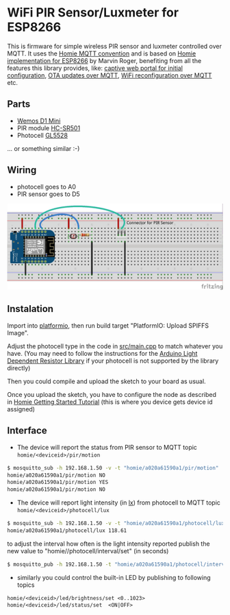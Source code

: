
WiFi PIR Sensor/Luxmeter for ESP8266
====================================

This is firmware for simple wireless PIR sensor and luxmeter controlled over MQTT.
It uses the [Homie MQTT convention](https://github.com/marvinroger/homie)
and is based on [Homie implementation for ESP8266](https://github.com/marvinroger/homie-esp8266) by Marvin Roger,
benefiting from all the features this library provides, like:
[captive web portal for initial configuration](https://https://homie-esp8266.readme.io/docs/ui-bundle),
[OTA updates over MQTT](https://homie-esp8266.readme.io/docs/ota-configuration-updates#section-ota-updates),
[WiFi reconfiguration over MQTT ](https://homie-esp8266.readme.io/docs/ota-configuration-updates#section-configuration-updates)
etc.

Parts
-----

- [Wemos D1 Mini](https://www.aliexpress.com/wholesale?catId=0&initiative_id=AS_20170313030458&SearchText=wemos+d1+mini)
- PIR module [HC-SR501](https://www.aliexpress.com/wholesale?catId=0&initiative_id=SB_20170313030335&SearchText=HC-SR501)
- Photocell [GL5528](https://www.aliexpress.com/wholesale?catId=0&initiative_id=SB_20170313030456&SearchText=GL5528)

... or something similar :-)

Wiring
------

- photocell goes to A0
- PIR sensor goes to D5

![wiring](doc/pir_sensor_bb.jpg)


Instalation
-----------

Import into [platformio](http://platformio.org/), then run build target "PlatformIO: Upload SPIFFS Image".

Adjust the photocell type in the code in [src/main.cpp](src/main.cpp#L5)
to match whatever you have.
(You may need to follow the instructions for the [Arduino Light Dependent Resistor Library](https://github.com/QuentinCG/Arduino-Light-Dependent-Resistor-Library/)
if your photocell is not supported by the library directly)

Then you could compile and upload the sketch to your board as usual.

Once you upload the sketch, you have to configure the node as described in
[Homie Getting Started Tutorial](https://homie-esp8266.readme.io/docs/getting-started)
(this is where you device gets device id assigned)

Interface
---------

- The device will report the status from PIR sensor to MQTT topic `homie/<deviceid>/pir/motion`

```bash
$ mosquitto_sub -h 192.168.1.50 -v -t "homie/a020a61590a1/pir/motion"
homie/a020a61590a1/pir/motion NO
homie/a020a61590a1/pir/motion YES
homie/a020a61590a1/pir/motion NO
```

- The device will report light intensity (in [lx](https://en.wikipedia.org/wiki/Lux))
from photocell to MQTT topic `homie/<deviceid>/photocell/lux`

```bash
$ mosquitto_sub -h 192.168.1.50 -v -t "homie/a020a61590a1/photocell/lux"
homie/a020a61590a1/photocell/lux 118.61
```

to adjust the interval how often is the light intensity reported publish
the new value to "homie/<deviceid>/photocell/interval/set" (in seconds)

```bash
$ mosquitto_pub -h 192.168.1.50 -t "homie/a020a61590a1/photocell/interval/set" -m "5"
```

- similarly you could control the built-in LED by publishing to following topics

```
homie/<deviceid>/led/brightness/set <0..1023>
homie/<deviceid>/led/status/set  <ON|OFF>
```
